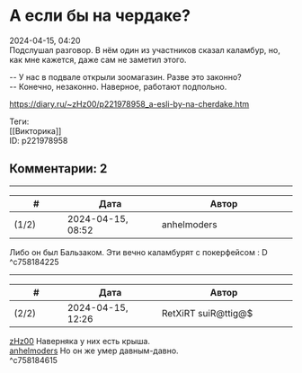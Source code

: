А если бы на чердаке?
=====================

  
2024-04-15, 04:20  
 Подслушал разговор. В нём один из участников сказал каламбур, но, как мне кажется, даже сам не заметил этого.   
   
 -- У нас в подвале открыли зоомагазин. Разве это законно?   
 -- Конечно, незаконно. Наверное, работают подпольно.   
  
<https://diary.ru/~zHz00/p221978958_a-esli-by-na-cherdake.htm>  
  
Теги:  
[[Викторика]]  
ID: p221978958  


Комментарии: 2
--------------

  


---



|         #         |              Дата              |                     Автор                     |           ID           |
| --- | --- | --- | --- |
| (1/2) | 2024-04-15, 08:52 | anhelmoders | c758184225 |

  
 Либо он был Бальзаком. Эти вечно каламбурят с покерфейсом : D   
 ^c758184225

---



|         #         |              Дата              |                     Автор                     |           ID           |
| --- | --- | --- | --- |
| (2/2) | 2024-04-15, 12:26 | RetXiRT suiR@ttig@$ | c758184615 |

  
  [zHz00](https://zHz00.diary.ru "Untitled")  Наверняка у них есть крыша.   
  [anhelmoders](https://anhelmoders.diary.ru "No plans. Only wonders.")  Но он же умер давным-давно.   
 ^c758184615